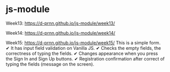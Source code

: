 # js-module

Week13: https://d-prnn.github.io/js-module/week13/

Week14: https://d-prnn.github.io/js-module/week14/

Week15: https://d-prnn.github.io/js-module/week15/
This is a simple form.
✔ It has input field validation on Vanilla JS.
✔ Checks the empty fields, the correctness of typing the fields.
✔ Changes appearance when you press the Sign In and Sign Up buttons.
✔ Registration confirmation after correct of typing the fields (message on the screen).
